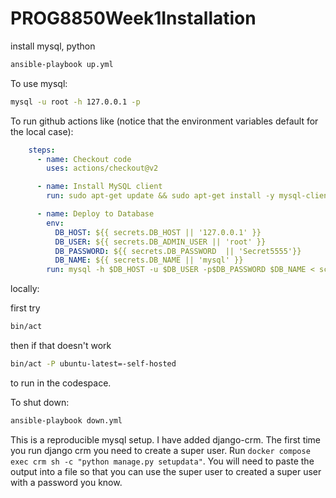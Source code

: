 # PROG8850Week1Installation
install mysql, python

```bash
ansible-playbook up.yml
```

To use mysql:

```bash
mysql -u root -h 127.0.0.1 -p
```

To run github actions like (notice that the environment variables default for the local case):

```yaml
    steps:
      - name: Checkout code
        uses: actions/checkout@v2

      - name: Install MySQL client
        run: sudo apt-get update && sudo apt-get install -y mysql-client

      - name: Deploy to Database
        env:
          DB_HOST: ${{ secrets.DB_HOST || '127.0.0.1' }} 
          DB_USER: ${{ secrets.DB_ADMIN_USER || 'root' }}
          DB_PASSWORD: ${{ secrets.DB_PASSWORD  || 'Secret5555'}}
          DB_NAME: ${{ secrets.DB_NAME || 'mysql' }}
        run: mysql -h $DB_HOST -u $DB_USER -p$DB_PASSWORD $DB_NAME < schema_changes.sql
```

locally:

first try

```bash
bin/act
```

then if that doesn't work 

```bash
bin/act -P ubuntu-latest=-self-hosted
```

to run in the codespace.

To shut down:

```bash
ansible-playbook down.yml
```

This is a reproducible mysql setup. I have added django-crm. The first time you run django crm you need to create a super user. Run `docker compose exec crm sh -c "python manage.py setupdata"`. You will need to paste the output into a file so that you can use the super user to created a super user with a password you know.
